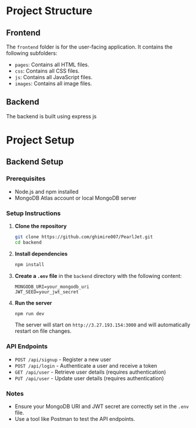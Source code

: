 # Project Structure

## Frontend
The `frontend` folder is for the user-facing application. It contains the following subfolders:
- `pages`: Contains all HTML files.
- `css`: Contains all CSS files.
- `js`: Contains all JavaScript files.
- `images`: Contains all image files.

## Backend
The backend is built using express js

# Project Setup

## Backend Setup

### Prerequisites

- Node.js and npm installed
- MongoDB Atlas account or local MongoDB server

### Setup Instructions

1. **Clone the repository**
   ```bash
   git clone https://github.com/ghimire007/PearlJet.git
   cd backend
   ```

2. **Install dependencies**
   ```bash
   npm install
   ```

3. **Create a `.env` file** in the `backend` directory with the following content:
   ```plaintext
   MONGODB_URI=your_mongodb_uri
   JWT_SEED=your_jwt_secret
   ```

4. **Run the server**
   ```bash
   npm run dev
   ```

   The server will start on `http://3.27.193.154:3000` and will automatically restart on file changes.

### API Endpoints

- `POST /api/signup` - Register a new user
- `POST /api/login` - Authenticate a user and receive a token
- `GET /api/user` - Retrieve user details (requires authentication)
- `PUT /api/user` - Update user details (requires authentication)

### Notes

- Ensure your MongoDB URI and JWT secret are correctly set in the `.env` file.
- Use a tool like Postman to test the API endpoints.